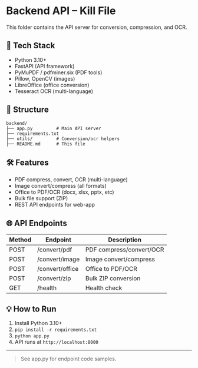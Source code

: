# Backend API – Kill File

This folder contains the API server for conversion, compression, and OCR.

## 🚀 Tech Stack

- Python 3.10+
- FastAPI (API framework)
- PyMuPDF / pdfminer.six (PDF tools)
- Pillow, OpenCV (images)
- LibreOffice (office conversion)
- Tesseract OCR (multi-language)

## 📂 Structure

```
backend/
├── app.py         # Main API server
├── requirements.txt
├── utils/         # Conversion/ocr helpers
├── README.md      # This file
```

## 🛠️ Features

- PDF compress, convert, OCR (multi-language)
- Image convert/compress (all formats)
- Office to PDF/OCR (docx, xlsx, pptx, etc)
- Bulk file support (ZIP)
- REST API endpoints for web-app

## 🌐 API Endpoints

| Method | Endpoint           | Description                        |
|--------|--------------------|------------------------------------|
| POST   | /convert/pdf       | PDF compress/convert/OCR           |
| POST   | /convert/image     | Image convert/compress             |
| POST   | /convert/office    | Office to PDF/OCR                  |
| POST   | /convert/zip       | Bulk ZIP conversion                |
| GET    | /health            | Health check                       |

## 💡 How to Run

1. Install Python 3.10+
2. `pip install -r requirements.txt`
3. `python app.py`
4. API runs at `http://localhost:8000`

---

> See app.py for endpoint code samples.